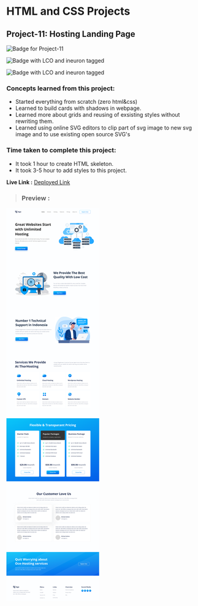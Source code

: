 # HTML and CSS Projects

## **Project-11: Hosting Landing Page**

![Badge for Project-11](https://img.shields.io/badge/HTML%20&%20CSS-Project_11-brightgreen "Hosting Landing Page")

![Badge with LCO and ineuron tagged](https://img.shields.io/badge/Ineuron.ai-LCO-brightgreen)

![Badge with LCO and ineuron tagged](https://img.shields.io/badge/Full%20Stack%20JavaScript%20bootcamp-Hitesh%20Choudhary-brightgreen)

### Concepts learned from this project:
- Started everything from scratch (zero html&css)
- Learned to build cards with shadows in webpage.
- Learned more about grids and reusing of exsisting styles without rewriting them.
- Learned using online SVG editors to clip part of svg image to new svg image and to use existing open source SVG's

### Time taken to complete this project:
- It took 1 hour to create HTML skeleton.
- It took 3-5 hour to add styles to this project. 

**Live Link :** [Deployed Link](https://html-css-project-11.netlify.app/)
>### Preview :
![Homepage screenshot](./public/HostingLandingPage.png "Hosting Landing Page")